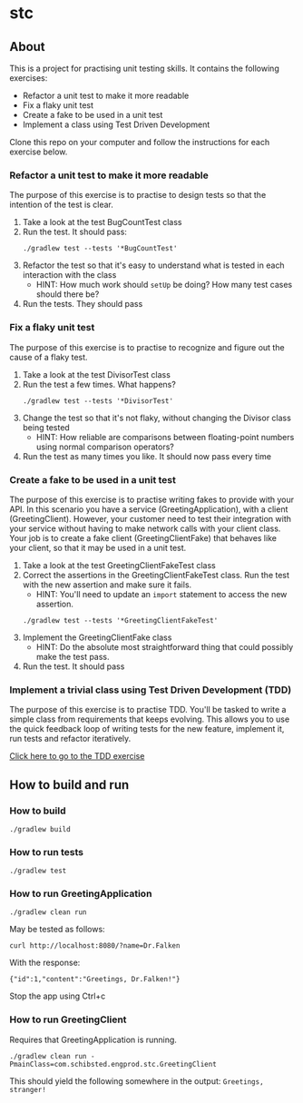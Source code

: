 # stc

## About

This is a project for practising unit testing skills. It contains the following exercises:

* Refactor a unit test to make it more readable
* Fix a flaky unit test
* Create a fake to be used in a unit test
* Implement a class using Test Driven Development

Clone this repo on your computer and follow the instructions for each exercise below.

### Refactor a unit test to make it more readable

The purpose of this exercise is to practise to design tests so that the intention of the test is
clear.

1. Take a look at the test BugCountTest class
1. Run the test. It should pass:
   ```
   ./gradlew test --tests '*BugCountTest'
   ```
1. Refactor the test so that it's easy to understand what is tested in each interaction with the class
   * HINT: How much work should `setUp` be doing? How many test cases should there be?
1. Run the tests. They should pass

### Fix a flaky unit test

The purpose of this exercise is to practise to recognize and figure out the cause of a flaky test.

1. Take a look at the test DivisorTest class
1. Run the test a few times. What happens?
   ```
   ./gradlew test --tests '*DivisorTest'
   ```
1. Change the test so that it's not flaky, without changing the Divisor class being tested
   * HINT: How reliable are comparisons between floating-point numbers using normal comparison operators?
1. Run the test as many times you like. It should now pass every time

### Create a fake to be used in a unit test

The purpose of this exercise is to practise writing fakes to provide with your API. In this scenario
you have a service (GreetingApplication), with a client (GreetingClient). However, your customer
need to test their integration with your service without having to make network calls with your
client class. Your job is to create a fake client (GreetingClientFake) that behaves like your
client, so that it may be used in a unit test.

1. Take a look at the test GreetingClientFakeTest class
1. Correct the assertions in the GreetingClientFakeTest class. Run the test with the new assertion and make sure it fails.
   * HINT: You'll need to update an `import` statement to access the new assertion.
   ```
   ./gradlew test --tests '*GreetingClientFakeTest'
   ```
1. Implement the GreetingClientFake class
   * HINT: Do the absolute most straightforward thing that could possibly make the test pass.
1. Run the test. It should pass

### Implement a trivial class using Test Driven Development (TDD)

The purpose of this exercise is to practise TDD. You'll be tasked to write a simple class from
requirements that keeps evolving. This allows you to use the quick feedback loop of writing tests
for the new feature, implement it, run tests and refactor iteratively.

[Click here to go to the TDD exercise](tdd.md)

## How to build and run

### How to build

```
./gradlew build
```

### How to run tests

```
./gradlew test
```

### How to run GreetingApplication

```
./gradlew clean run
```

May be tested as follows:

```
curl http://localhost:8080/?name=Dr.Falken
```

With the response:

```
{"id":1,"content":"Greetings, Dr.Falken!"}
```

Stop the app using Ctrl+c

### How to run GreetingClient

Requires that GreetingApplication is running.

```
./gradlew clean run -PmainClass=com.schibsted.engprod.stc.GreetingClient
```

This should yield the following somewhere in the output: `Greetings, stranger!`
